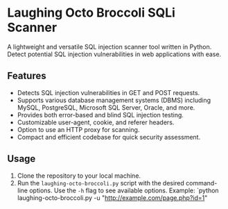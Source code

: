 # Laughing Octo Broccoli SQLi Scanner

A lightweight and versatile SQL injection scanner tool written in Python. Detect potential SQL injection vulnerabilities in web applications with ease.

## Features

- Detects SQL injection vulnerabilities in GET and POST requests.
- Supports various database management systems (DBMS) including MySQL, PostgreSQL, Microsoft SQL Server, Oracle, and more.
- Provides both error-based and blind SQL injection testing.
- Customizable user-agent, cookie, and referer headers.
- Option to use an HTTP proxy for scanning.
- Compact and efficient codebase for quick security assessment.

## Usage

1. Clone the repository to your local machine.
2. Run the `laughing-octo-broccoli.py` script with the desired command-line options. Use the `-h` flag to see available options.
   Example: `python laughing-octo-broccoli.py -u "http://example.com/page.php?id=1"

